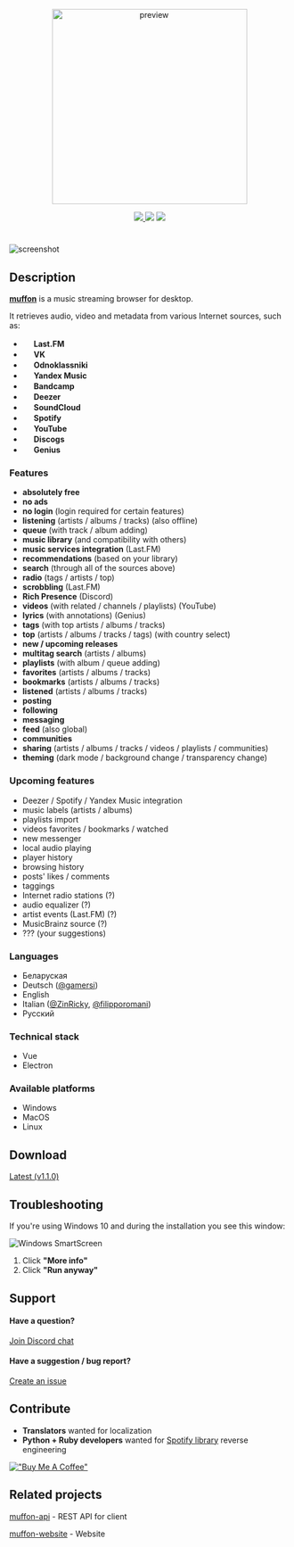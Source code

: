 <p align="center">
  <img src="https://i.ibb.co/kJmJ1FZ/preview.png" alt="preview" width="350">
</p>

<p align="center">
  <a href="https://github.com/staniel359/muffon/actions/workflows/main.yml">
    <img src="https://img.shields.io/github/workflow/status/staniel359/muffon/main">
  </a>

  <img src="https://img.shields.io/github/downloads/staniel359/muffon/total">

  <a href="https://discord.gg/kpWsA5NBmJ">
    <img src="https://img.shields.io/discord/1023883455504850974?logo=discord&label=Discord&logoColor=white">
  </a>
</p>

#

<img src="https://i.ibb.co/PMBN8XS/light.png" alt="screenshot">

## Description

[**muffon**](https://www.howtopronounce.com/muffon) is a music streaming browser for desktop.

It retrieves audio, video and metadata from various Internet sources, such as:

- <img src="https://www.last.fm/static/images/favicon.702b239b6194.ico" height="16"> **Last.FM**
- <img src="https://vk.com/images/icons/favicons/fav_logo.ico" height="16"> **VK**
- <img src="https://ok.ru/favicon.ico" height="16"> **Odnoklassniki**
- <img src="https://music.yandex.ru/favicon16.png" height="16"> **Yandex Music**
- <img src="https://s4.bcbits.com/img/favicon/favicon-16x16.png" height="16"> **Bandcamp**
- <img src="https://e-cdn-files.dzcdn.net/cache/images/common/favicon/favicon-16x16.526cde4edf20647be4ee32cdf35c1c13.png" height="16"> **Deezer**
- <img src="https://a-v2.sndcdn.com/assets/images/sc-icons/favicon-2cadd14bdb.ico" height="16"> **SoundCloud**
- <img src="https://open.spotifycdn.com/cdn/images/favicon16.c498a969.png" height="16"> **Spotify**
- <img src="https://www.youtube.com/s/desktop/271dfaff/img/favicon.ico" height="16"> **YouTube**
- <img src="https://st.discogs.com/94414fa553c3f284a04c3da67024dd6574b8ab6f/images/favicon.ico" height="16"> **Discogs**
- <img src="https://assets.genius.com/images/apple-touch-icon.png" height="16"> **Genius**

### Features

- **absolutely free**
- **no ads**
- **no login** (login required for certain features)
- **listening** (artists / albums / tracks) (also offline)
- **queue** (with track / album adding)
- **music library** (and compatibility with others)
- **music services integration** (Last.FM)
- **recommendations** (based on your library)
- **search** (through all of the sources above)
- **radio** (tags / artists / top)
- **scrobbling** (Last.FM)
- **Rich Presence** (Discord)
- **videos** (with related / channels / playlists) (YouTube)
- **lyrics** (with annotations) (Genius)
- **tags** (with top artists / albums / tracks)
- **top** (artists / albums / tracks / tags) (with country select)
- **new / upcoming releases**
- **multitag search** (artists / albums)
- **playlists** (with album / queue adding)
- **favorites** (artists / albums / tracks)
- **bookmarks** (artists / albums / tracks)
- **listened** (artists / albums / tracks)
- **posting**
- **following**
- **messaging**
- **feed** (also global)
- **communities**
- **sharing** (artists / albums / tracks / videos / playlists / communities)
- **theming** (dark mode / background change / transparency change)

### Upcoming features

- Deezer / Spotify / Yandex Music integration
- music labels (artists / albums)
- playlists import
- videos favorites / bookmarks / watched
- new messenger
- local audio playing
- player history
- browsing history
- posts' likes / comments
- taggings
- Internet radio stations (?)
- audio equalizer (?)
- artist events (Last.FM) (?)
- MusicBrainz source (?)
- ??? (your suggestions)

### Languages

- Беларуская
- Deutsch ([@gamersi](https://github.com/gamersi))
- English
- Italian ([@ZinRicky](https://github.com/ZinRicky), [@filipporomani](https://github.com/filipporomani))
- Русский

### Technical stack

- Vue
- Electron

### Available platforms

- Windows
- MacOS
- Linux

## Download

[Latest (v1.1.0)](https://github.com/staniel359/muffon/releases/tag/v1.1.0)

## Troubleshooting

If you're using Windows 10 and during the installation you see this window:

![Windows SmartScreen](https://i.ibb.co/ZL9Q5p9/img-59127adff18fb.png)

1. Click **"More info"**
2. Click **"Run anyway"**

## Support

#### Have a question?

[Join Discord chat](https://discord.gg/kpWsA5NBmJ)

#### Have a suggestion / bug report?

[Create an issue](https://github.com/staniel359/muffon/issues/new)

## Contribute

- **Translators** wanted for localization
- **Python + Ruby developers** wanted for [Spotify library](https://github.com/kokarare1212/librespot-python) reverse engineering

[!["Buy Me A Coffee"](https://www.buymeacoffee.com/assets/img/custom_images/orange_img.png)](https://www.buymeacoffee.com/staniel359)

## Related projects

[muffon-api](https://github.com/staniel359/muffon-api) - REST API for client

[muffon-website](https://github.com/staniel359/muffon-website) - Website
